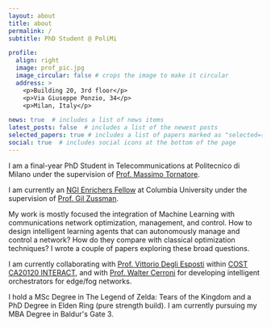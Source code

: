 ```yaml
---
layout: about
title: about
permalink: /
subtitle: PhD Student @ PoliMi

profile:
  align: right
  image: prof_pic.jpg
  image_circular: false # crops the image to make it circular
  address: >
    <p>Building 20, 3rd floor</p>
    <p>Via Giuseppe Ponzio, 34</p>
    <p>Milan, Italy</p>

news: true  # includes a list of news items
latest_posts: false  # includes a list of the newest posts
selected_papers: true # includes a list of papers marked as "selected={true}"
social: true  # includes social icons at the bottom of the page
---
```


I am a final-year PhD Student in Telecommunications at Politecnico di Milano under the supervision of [Prof. Massimo Tornatore](https://tornatore.faculty.polimi.it). 

I am currently an [NGI Enrichers Fellow](https://enrichers.ngi.eu) at Columbia University under the supervision of [Prof. Gil Zussman](https://wimnet.ee.columbia.edu/people/gil-zussman/).

My work is mostly focused the integration of Machine Learning with communications network optimization, management, and control. How to design intelligent learning agents that can autonomously manage and control a network? How do they compare with classical optimization techniques? I wrote a couple of papers exploring these broad questions.

I am currently collaborating with [Prof. Vittorio Degli Esposti](https://www.unibo.it/sitoweb/v.degliesposti/en) within [COST CA20120 INTERACT](https://interactca20120.org), and with [Prof. Walter Cerroni](https://www.unibo.it/sitoweb/walter.cerroni/en) for developing intelligent orchestrators for edge/fog networks.

I hold a MSc Degree in The Legend of Zelda: Tears of the Kingdom and a PhD Degree in Elden Ring (pure strength build). I am currently pursuing my MBA Degree in Baldur's Gate 3.

<!-- Write your biography here. Tell the world about yourself. Link to your favorite [subreddit](http://reddit.com). You can put a picture in, too. The code is already in, just name your picture `prof_pic.jpg` and put it in the `img/` folder.

Put your address / P.O. box / other info right below your picture. You can also disable any of these elements by editing `profile` property of the YAML header of your `_pages/about.md`. Edit `_bibliography/papers.bib` and Jekyll will render your [publications page](/al-folio/publications/) automatically.

Link to your social media connections, too. This theme is set up to use [Font Awesome icons](http://fortawesome.github.io/Font-Awesome/) and [Academicons](https://jpswalsh.github.io/academicons/), like the ones below. Add your Facebook, Twitter, LinkedIn, Google Scholar, or just disable all of them. -->
